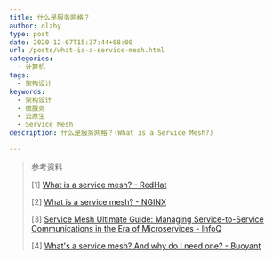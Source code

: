 ```yaml
---
title: 什么是服务网格？
author: olzhy
type: post
date: 2020-12-07T15:37:44+08:00
url: /posts/what-is-a-service-mesh.html
categories:
  - 计算机
tags:
  - 架构设计
keywords:
  - 架构设计
  - 微服务
  - 云原生
  - Service Mesh
description: 什么是服务网格？(What is a Service Mesh?)

---
```



> 参考资料
>
> [1] [What is a service mesh? - RedHat](https://www.redhat.com/en/topics/microservices/what-is-a-service-mesh#)
>
> [2] [What is a service mesh? - NGINX](https://www.nginx.com/blog/what-is-a-service-mesh/)
>
> [3] [Service Mesh Ultimate Guide: Managing Service-to-Service Communications in the Era of Microservices - InfoQ](https://www.infoq.com/articles/service-mesh-ultimate-guide/)
>
> [4] [What's a service mesh? And why do I need one? - Buoyant](https://buoyant.io/2020/10/12/what-is-a-service-mesh/)
